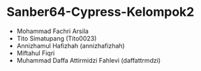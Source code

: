 # Sanber64-Cypress-Kelompok2
- Mohammad Fachri Arsila 
- Tito Simatupang (Tito0023)
- Annizhamul Hafizhah (annizhafizhah)
- Miftahul Fiqri
- Muhammad Daffa Attirmidzi Fahlevi (daffattrmdzi)
